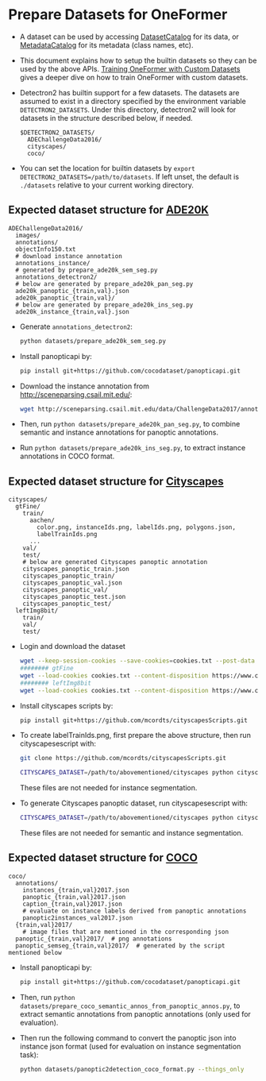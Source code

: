 # Prepare Datasets for OneFormer

- A dataset can be used by accessing [DatasetCatalog](https://detectron2.readthedocs.io/modules/data.html#detectron2.data.DatasetCatalog) for its data, or [MetadataCatalog](https://detectron2.readthedocs.io/modules/data.html#detectron2.data.MetadataCatalog) for its metadata (class names, etc).
- This document explains how to setup the builtin datasets so they can be used by the above APIs. [Training OneFormer with Custom Datasets](https://github.com/SHI-Labs/OneFormer/tree/main/datasets/custom_datasets) gives a deeper dive on how to train OneFormer with custom datasets.
- Detectron2 has builtin support for a few datasets. The datasets are assumed to exist in a directory specified by the environment variable `DETECTRON2_DATASETS`. Under this directory, detectron2 will look for datasets in the structure described below, if needed.

  ```text
  $DETECTRON2_DATASETS/
    ADEChallengeData2016/
    cityscapes/
    coco/
  ```

- You can set the location for builtin datasets by `export DETECTRON2_DATASETS=/path/to/datasets`. If left unset, the default is `./datasets` relative to your current working directory.


## Expected dataset structure for [ADE20K](http://sceneparsing.csail.mit.edu/)

```text
ADEChallengeData2016/
  images/
  annotations/
  objectInfo150.txt
  # download instance annotation
  annotations_instance/
  # generated by prepare_ade20k_sem_seg.py
  annotations_detectron2/
  # below are generated by prepare_ade20k_pan_seg.py
  ade20k_panoptic_{train,val}.json
  ade20k_panoptic_{train,val}/
  # below are generated by prepare_ade20k_ins_seg.py
  ade20k_instance_{train,val}.json
```

- Generate `annotations_detectron2`:

  ```bash
  python datasets/prepare_ade20k_sem_seg.py
  ```

- Install panopticapi by:

  ```bash
  pip install git+https://github.com/cocodataset/panopticapi.git
  ```

- Download the instance annotation from <http://sceneparsing.csail.mit.edu/>:

  ```bash
  wget http://sceneparsing.csail.mit.edu/data/ChallengeData2017/annotations_instance.tar
  ```

- Then, run `python datasets/prepare_ade20k_pan_seg.py`, to combine semantic and instance annotations for panoptic annotations.

- Run `python datasets/prepare_ade20k_ins_seg.py`, to extract instance annotations in COCO format.

## Expected dataset structure for [Cityscapes](https://www.cityscapes-dataset.com/downloads/)

```text
cityscapes/
  gtFine/
    train/
      aachen/
        color.png, instanceIds.png, labelIds.png, polygons.json,
        labelTrainIds.png
      ...
    val/
    test/
    # below are generated Cityscapes panoptic annotation
    cityscapes_panoptic_train.json
    cityscapes_panoptic_train/
    cityscapes_panoptic_val.json
    cityscapes_panoptic_val/
    cityscapes_panoptic_test.json
    cityscapes_panoptic_test/
  leftImg8bit/
    train/
    val/
    test/
```

- Login and download the dataset

  ```bash
  wget --keep-session-cookies --save-cookies=cookies.txt --post-data 'username=myusername&password=mypassword&submit=Login' https://www.cityscapes-dataset.com/login/
  ######## gtFine
  wget --load-cookies cookies.txt --content-disposition https://www.cityscapes-dataset.com/file-handling/?packageID=1
  ######## leftImg8bit
  wget --load-cookies cookies.txt --content-disposition https://www.cityscapes-dataset.com/file-handling/?packageID=3
  ```

- Install cityscapes scripts by:

  ```bash
  pip install git+https://github.com/mcordts/cityscapesScripts.git
  ```

- To create labelTrainIds.png, first prepare the above structure, then run cityscapesescript with:

  ```bash
  git clone https://github.com/mcordts/cityscapesScripts.git
  ```

  ```bash
  CITYSCAPES_DATASET=/path/to/abovementioned/cityscapes python cityscapesScripts/cityscapesscripts/preparation/createTrainIdLabelImgs.py
  ```

  These files are not needed for instance segmentation.

- To generate Cityscapes panoptic dataset, run cityscapesescript with:

  ```bash
  CITYSCAPES_DATASET=/path/to/abovementioned/cityscapes python cityscapesScripts/cityscapesscripts/preparation/createPanopticImgs.py
  ```

  These files are not needed for semantic and instance segmentation.

## Expected dataset structure for [COCO](https://cocodataset.org/#download)

```text
coco/
  annotations/
    instances_{train,val}2017.json
    panoptic_{train,val}2017.json
    caption_{train,val}2017.json
    # evaluate on instance labels derived from panoptic annotations
    panoptic2instances_val2017.json
  {train,val}2017/
    # image files that are mentioned in the corresponding json
  panoptic_{train,val}2017/  # png annotations
  panoptic_semseg_{train,val}2017/  # generated by the script mentioned below
```

- Install panopticapi by:

  ```bash
  pip install git+https://github.com/cocodataset/panopticapi.git
  ```

- Then, run `python datasets/prepare_coco_semantic_annos_from_panoptic_annos.py`, to extract semantic annotations from panoptic annotations (only used for evaluation).

- Then run the following command to convert the panoptic json into instance json format (used for evaluation on instance segmentation task):

  ```bash
  python datasets/panoptic2detection_coco_format.py --things_only
  ```
